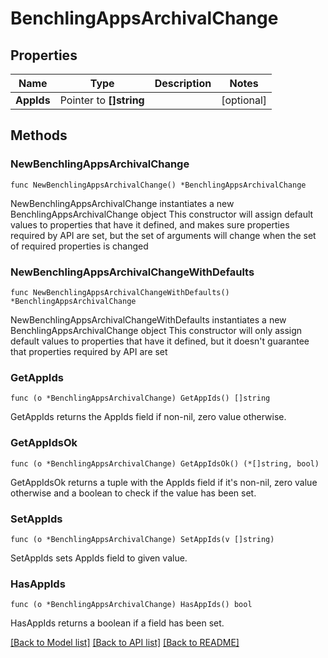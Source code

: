 # BenchlingAppsArchivalChange

## Properties

Name | Type | Description | Notes
------------ | ------------- | ------------- | -------------
**AppIds** | Pointer to **[]string** |  | [optional] 

## Methods

### NewBenchlingAppsArchivalChange

`func NewBenchlingAppsArchivalChange() *BenchlingAppsArchivalChange`

NewBenchlingAppsArchivalChange instantiates a new BenchlingAppsArchivalChange object
This constructor will assign default values to properties that have it defined,
and makes sure properties required by API are set, but the set of arguments
will change when the set of required properties is changed

### NewBenchlingAppsArchivalChangeWithDefaults

`func NewBenchlingAppsArchivalChangeWithDefaults() *BenchlingAppsArchivalChange`

NewBenchlingAppsArchivalChangeWithDefaults instantiates a new BenchlingAppsArchivalChange object
This constructor will only assign default values to properties that have it defined,
but it doesn't guarantee that properties required by API are set

### GetAppIds

`func (o *BenchlingAppsArchivalChange) GetAppIds() []string`

GetAppIds returns the AppIds field if non-nil, zero value otherwise.

### GetAppIdsOk

`func (o *BenchlingAppsArchivalChange) GetAppIdsOk() (*[]string, bool)`

GetAppIdsOk returns a tuple with the AppIds field if it's non-nil, zero value otherwise
and a boolean to check if the value has been set.

### SetAppIds

`func (o *BenchlingAppsArchivalChange) SetAppIds(v []string)`

SetAppIds sets AppIds field to given value.

### HasAppIds

`func (o *BenchlingAppsArchivalChange) HasAppIds() bool`

HasAppIds returns a boolean if a field has been set.


[[Back to Model list]](../README.md#documentation-for-models) [[Back to API list]](../README.md#documentation-for-api-endpoints) [[Back to README]](../README.md)


